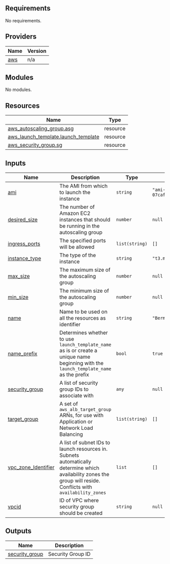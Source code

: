 ## Requirements

No requirements.

## Providers

| Name | Version |
|------|---------|
| <a name="provider_aws"></a> [aws](#provider\_aws) | n/a |

## Modules

No modules.

## Resources

| Name | Type |
|------|------|
| [aws_autoscaling_group.asg](https://registry.terraform.io/providers/hashicorp/aws/latest/docs/resources/autoscaling_group) | resource |
| [aws_launch_template.launch_template](https://registry.terraform.io/providers/hashicorp/aws/latest/docs/resources/launch_template) | resource |
| [aws_security_group.sg](https://registry.terraform.io/providers/hashicorp/aws/latest/docs/resources/security_group) | resource |

## Inputs

| Name | Description | Type | Default | Required |
|------|-------------|------|---------|:--------:|
| <a name="input_ami"></a> [ami](#input\_ami) | The AMI from which to launch the instance | `string` | `"ami-07caf09b362be10b8"` | no |
| <a name="input_desired_size"></a> [desired\_size](#input\_desired\_size) | The number of Amazon EC2 instances that should be running in the autoscaling group | `number` | `null` | no |
| <a name="input_ingress_ports"></a> [ingress\_ports](#input\_ingress\_ports) | The specified ports will be allowed | `list(string)` | `[]` | no |
| <a name="input_instance_type"></a> [instance\_type](#input\_instance\_type) | The type of the instance | `string` | `"t3.micro"` | no |
| <a name="input_max_size"></a> [max\_size](#input\_max\_size) | The maximum size of the autoscaling group | `number` | `null` | no |
| <a name="input_min_size"></a> [min\_size](#input\_min\_size) | The minimum size of the autoscaling group | `number` | `null` | no |
| <a name="input_name"></a> [name](#input\_name) | Name to be used on all the resources as identifier | `string` | `"Bermet"` | no |
| <a name="input_name_prefix"></a> [name\_prefix](#input\_name\_prefix) | Determines whether to use `launch_template_name` as is or create a unique name beginning with the `launch_template_name` as the prefix | `bool` | `true` | no |
| <a name="input_security_group"></a> [security\_group](#input\_security\_group) | A list of security group IDs to associate with | `any` | `null` | no |
| <a name="input_target_group"></a> [target\_group](#input\_target\_group) | A set of `aws_alb_target_group` ARNs, for use with Application or Network Load Balancing | `list(string)` | `[]` | no |
| <a name="input_vpc_zone_Identifier"></a> [vpc\_zone\_Identifier](#input\_vpc\_zone\_Identifier) | A list of subnet IDs to launch resources in. Subnets automatically determine which availability zones the group will reside. Conflicts with `availability_zones` | `list` | `[]` | no |
| <a name="input_vpcid"></a> [vpcid](#input\_vpcid) | ID of VPC where security group should be created | `string` | `null` | no |

## Outputs

| Name | Description |
|------|-------------|
| <a name="output_security_group"></a> [security\_group](#output\_security\_group) | Security Group ID |
